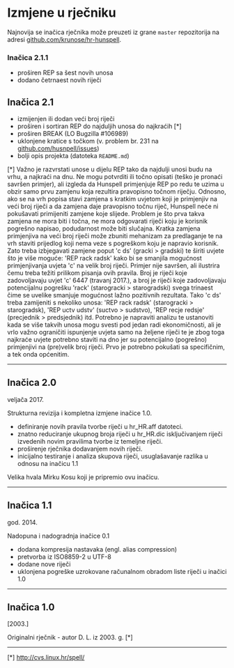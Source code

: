 # Izmjene u rječniku


Najnovija se inačica rječnika može preuzeti iz grane `master` repozitorija na adresi [github.com/krunose/hr-hunspell](https://github.com/krunose/hr-hunspell).




### Inačica 2.1.1


- proširen REP sa šest novih unosa
- dodano četrnaest novih riječi


## Inačica 2.1


- izmijenjen ili dodan veći broj riječi
- proširen i sortiran REP do najduljih unosa do najkraćih [&#42;]
- proširen BREAK (LO Bugzilla #106989)
- uklonjene kratice s točkom (v. problem br. 231 na [github.com/husnpell/issues](https://github.com/hunspell/hunspell/issues))
- bolji opis projekta (datoteka `README.md`)

[&#42;] Važno je razvrstati unose u dijelu REP tako da najdulji unosi budu na vrhu, a najkraći na dnu. Ne mogu potvrditi ili točno opisati (teško je pronaći savršen primjer), ali izgleda da Hunspell primjenjuje REP po redu te uzima u obzir samo prvu zamjenu koja rezultira pravopisno točnom riječju. Odnosno, ako se na vrh popisa stavi zamjena s kratkim uvjetom koji je primjenjiv na veći broj riječi a da zamjena daje pravopisno točnu riječ, Hunspell neće ni pokušavati primijeniti zamjene koje slijede. Problem je što prva takva zamjena ne mora biti i točna, ne mora odgovarati riječi koju je korisnik pogrešno napisao, podudarnost može biti slučajna. Kratka zamjena primjenjiva na veći broj riječi može zbuniti mehanizam za predlaganje te na vrh staviti prijedlog koji nema veze s pogreškom koju je napravio korisnik. Zato treba izbjegavati zamjene poput 'c ds' (gracki > gradski) te širiti uvjete što je više moguće: 'REP rack radsk' kako bi se smanjila mogućnost primjenjivanja uvjeta 'c' na velik broj riječi. Primjer nije savršen, ali ilustrira čemu treba težiti prilikom pisanja ovih pravila. Broj je riječi koje zadovoljavaju uvjet 'c' 6447 (travanj 2017.), a broj je riječi koje zadovoljavaju potencijalnu pogrešku 'rack' (starogracki > starogradski) svega trinaest čime se uvelike smanjuje mogućnost lažno pozitivnih rezultata. Tako 'c ds' treba zamijeniti s nekoliko unosa: 'REP rack radsk' (starogracki > starogradsk), 'REP uctv udstv' (suctvo > sudstvo), 'REP recje redsje' (precjednik > predsjednik) itd. Potrebno je napraviti analizu te ustanoviti kada se više takvih unosa mogu svesti pod jedan radi ekonomičnosti, ali je vrlo važno ograničiti ispunjenje uvjeta samo na željene riječi te je zbog toga najkraće uvjete potrebno staviti na dno jer su potencijalno (pogrešno) primjenjivi na (pre)velik broj riječi. Prvo je potrebno pokušati sa specifičnim, a tek onda općenitim.


---

## Inačica 2.0

veljača 2017.

Strukturna revizija i kompletna izmjene inačice 1.0.

- definiranje novih pravila tvorbe riječi u hr_HR.aff datoteci.
- znatno reduciranje ukupnog broja riječi u hr_HR.dic isključivanjem riječi izvedenih novim pravilima tvorbe iz temeljne riječi.
- proširenje rječnika dodavanjem novih riječi.
- inicijalno testiranje i analiza skupova riječi, usuglašavanje razlika u odnosu na inačicu 1.1

Velika hvala Mirku Kosu koji je pripremio ovu inačicu.


---

## Inačica 1.1

god. 2014.

Nadopuna i nadogradnja inačice 0.1

- dodana kompresija nastavaka (engl. alias compression)
- pretvorba iz ISO8859-2 u UTF-8
- dodane nove riječi
- uklonjena pogreške uzrokovane računalnom obradom liste riječi u inačici 1.0

---

## Inačica 1.0

[2003.]

Originalni rječnik - autor D. L. iz 2003. g. [&#42;]

---

[&#42;] http://cvs.linux.hr/spell/
